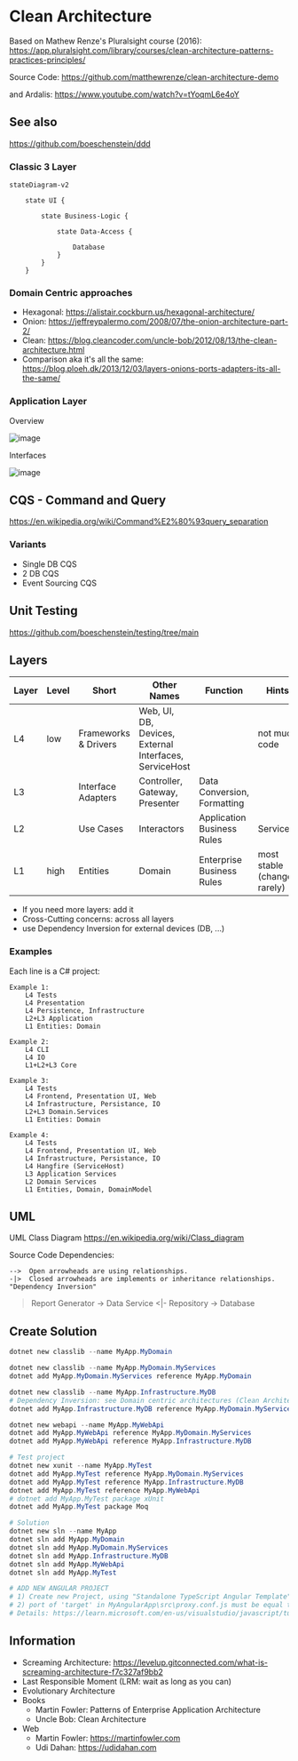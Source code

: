 # Clean Architecture

Based on Mathew Renze's Pluralsight course (2016):  <https://app.pluralsight.com/library/courses/clean-architecture-patterns-practices-principles/>

Source Code: https://github.com/matthewrenze/clean-architecture-demo

and Ardalis: https://www.youtube.com/watch?v=tYoqmL6e4oY

## See also

<https://github.com/boeschenstein/ddd>

### Classic 3 Layer

```mermaid
stateDiagram-v2

    state UI {

        state Business-Logic {

            state Data-Access {

                Database
            }
        }
    }
```

### Domain Centric approaches

- Hexagonal: https://alistair.cockburn.us/hexagonal-architecture/
- Onion: https://jeffreypalermo.com/2008/07/the-onion-architecture-part-2/
- Clean: https://blog.cleancoder.com/uncle-bob/2012/08/13/the-clean-architecture.html
- Comparison aka it's all the same: https://blog.ploeh.dk/2013/12/03/layers-onions-ports-adapters-its-all-the-same/

### Application Layer

Overview

![image](https://user-images.githubusercontent.com/38001274/200128820-6153ad8a-2bae-4dc1-b53c-bde66ee01543.png)

Interfaces

![image](https://user-images.githubusercontent.com/38001274/200128890-671acaab-c15c-4db3-93f0-066ff918904e.png)

## CQS - Command and Query 

<https://en.wikipedia.org/wiki/Command%E2%80%93query_separation>

### Variants

- Single DB CQS
- 2 DB CQS
- Event Sourcing CQS

## Unit Testing

<https://github.com/boeschenstein/testing/tree/main>

## Layers

| Layer | Level | Short                  | Other Names                                            | Function                    | Hints
| ---   | ---   | ---                    |           ---                                          | ---                         | ---
| L4    | low   | Frameworks & Drivers   | Web, UI, DB, Devices, External Interfaces, ServiceHost |                             | not much code
| L3    |       | Interface Adapters     | Controller, Gateway, Presenter                         | Data Conversion, Formatting |
| L2    |       | Use Cases              | Interactors                                            | Application Business Rules  | Services 
| L1    | high  | Entities               | Domain                                                 | Enterprise Business Rules   | most stable (changes rarely)

- If you need more layers: add it
- Cross-Cutting concerns: across all layers
- use Dependency Inversion for external devices (DB, ...)

### Examples

Each line is a C# project:

```
Example 1:
	L4 Tests
	L4 Presentation
	L4 Persistence, Infrastructure
	L2+L3 Application
	L1 Entities: Domain

Example 2:
	L4 CLI
	L4 IO
	L1+L2+L3 Core

Example 3:
	L4 Tests
	L4 Frontend, Presentation UI, Web
	L4 Infrastructure, Persistance, IO
	L2+L3 Domain.Services
	L1 Entities: Domain

Example 4:
	L4 Tests
	L4 Frontend, Presentation UI, Web
	L4 Infrastructure, Persistance, IO
	L4 Hangfire (ServiceHost)
	L3 Application Services
	L2 Domain Services
	L1 Entities, Domain, DomainModel
```

## UML

UML Class Diagram <https://en.wikipedia.org/wiki/Class_diagram>

Source Code Dependencies:

```
-->  Open arrowheads are using relationships. 
-|>  Closed arrowheads are implements or inheritance relationships. "Dependency Inversion"
```

>Report Generator -> Data Service <|- Repository -> Database

## Create Solution

```PowerShell
dotnet new classlib --name MyApp.MyDomain

dotnet new classlib --name MyApp.MyDomain.MyServices
dotnet add MyApp.MyDomain.MyServices reference MyApp.MyDomain

dotnet new classlib --name MyApp.Infrastructure.MyDB
# Dependency Inversion: see Domain centric architectures (Clean Architecture, DDD and others)
dotnet add MyApp.Infrastructure.MyDB reference MyApp.MyDomain.MyServices

dotnet new webapi --name MyApp.MyWebApi
dotnet add MyApp.MyWebApi reference MyApp.MyDomain.MyServices
dotnet add MyApp.MyWebApi reference MyApp.Infrastructure.MyDB

# Test project
dotnet new xunit --name MyApp.MyTest
dotnet add MyApp.MyTest reference MyApp.MyDomain.MyServices
dotnet add MyApp.MyTest reference MyApp.Infrastructure.MyDB
dotnet add MyApp.MyTest reference MyApp.MyWebApi
# dotnet add MyApp.MyTest package xUnit
dotnet add MyApp.MyTest package Moq

# Solution
dotnet new sln --name MyApp
dotnet sln add MyApp.MyDomain
dotnet sln add MyApp.MyDomain.MyServices
dotnet sln add MyApp.Infrastructure.MyDB
dotnet sln add MyApp.MyWebApi
dotnet sln add MyApp.MyTest

# ADD NEW ANGULAR PROJECT
# 1) Create new Project, using "Standalone TypeScript Angular Template" in Visual Studio, add it (manually) to sln
# 2) port of 'target' in MyAngularApp\src\proxy.conf.js must be equal to port of https entry of MyWebApi in MyWebApi\Properties\launchSettings.json
# Details: https://learn.microsoft.com/en-us/visualstudio/javascript/tutorial-asp-net-core-with-angular?view=vs-2022

```

## Information

- Screaming Architecture: <https://levelup.gitconnected.com/what-is-screaming-architecture-f7c327af9bb2>
- Last Responsible Moment (LRM: wait as long as you can)
- Evolutionary Architecture
- Books
    - Martin Fowler: Patterns of Enterprise Application Architecture
    - Uncle Bob: Clean Architecture
- Web
    - Martin Fowler: https://martinfowler.com
    - Udi Dahan: https://udidahan.com
